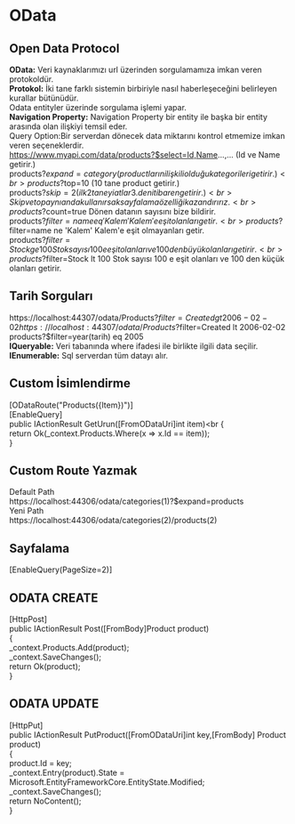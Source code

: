 # OData
## Open Data Protocol
<strong>OData:</strong> Veri kaynaklarımızı url üzerinden sorgulamamıza imkan veren protokoldür. <br>
<strong>Protokol:</strong> İki tane farklı sistemin birbiriyle nasıl haberleşeceğini belirleyen kurallar bütünüdür.<br>
Odata entityler üzerinde sorgulama işlemi yapar. <br>
<strong>Navigation Property:</strong> Navigation Property bir entity ile başka bir entity arasında olan ilişkiyi temsil eder.<br>
Query Option:Bir serverdan dönecek data miktarını kontrol etmemize imkan veren seçeneklerdir.<br>
https://www.myapi.com/data/products?$select=Id,Name...,... (Id ve Name getirir.)<br>
products?$expand=category   (productların ilişkili olduğu kategorileri getirir.)<br>
products?$top=10   (10 tane product getirir.)<br>
products?$skip=2 (ilk 2 taneyi atlar 3.den itibaren getirir.)<br>
Skip ve top aynı anda kullanırsak sayfalama özelliği kazandırırız.<br>
products?$count=true Dönen datanın sayısını bize bildirir.<br>
products?$filter=name eq 'Kalem' Kalem'e eşit olanları getir.<br>
products?$filter=name ne 'Kalem' Kalem'e eşit olmayanları getir.<br>
products?$filter=Stock ge 100 Stok sayısı 100 e eşit olanları ve 100 den büyük olanları getirir.<br>
products?$filter=Stock lt 100 Stok sayısı 100 e eşit olanları ve 100 den küçük olanları getirir.<br>
## Tarih Sorguları
https://localhost:44307/odata/Products?$filter=Created gt 2006-02-02
https://localhost:44307/odata/Products?$filter=Created lt 2006-02-02
products?$filter=year(tarih) eq 2005 <br>
<strong>IQueryable:</strong> Veri tabanında where ifadesi ile birlikte ilgili data seçilir. <br>
<strong>IEnumerable:</strong>  Sql serverdan tüm datayı alır. <br>
## Custom İsimlendirme
  [ODataRoute("Products({Item})")] <br>
        [EnableQuery] <br>
        public IActionResult GetUrun([FromODataUri]int item)<br
        {<br>
            return Ok(_context.Products.Where(x => x.Id == item));<br>
        }<br>
## Custom Route Yazmak <br>
Default Path <br>
https://localhost:44306/odata/categories(1)?$expand=products<br>
Yeni Path<br>
https://localhost:44306/odata/categories(2)/products(2)<br>
## Sayfalama
[EnableQuery(PageSize=2)] 
## ODATA CREATE
[HttpPost] <br>
        public IActionResult Post([FromBody]Product product)<br>
        {<br>
            _context.Products.Add(product);<br>
            _context.SaveChanges();<br>
            return Ok(product);<br>
        }<br>
## ODATA UPDATE
[HttpPut] <br>
        public IActionResult PutProduct([FromODataUri]int key,[FromBody] Product product)<br>
        {<br>
            product.Id = key;<br>
            _context.Entry(product).State = Microsoft.EntityFrameworkCore.EntityState.Modified;<br>
            _context.SaveChanges();<br>
            return NoContent();<br>
        }<br>
